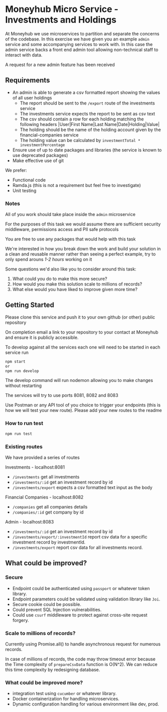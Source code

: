 # Moneyhub Micro Service - Investments and Holdings

At Moneyhub we use microservices to partition and separate the concerns of the codebase. In this exercise we have given you an example `admin` service and some accompanying services to work with. In this case the admin service backs a front end admin tool allowing non-technical staff to interact with data.

A request for a new admin feature has been received

## Requirements

- An admin is able to generate a csv formatted report showing the values of all user holdings
  - The report should be sent to the `/export` route of the investments service
  - The investments service expects the report to be sent as csv text
  - The csv should contain a row for each holding matching the following headers
    |User|First Name|Last Name|Date|Holding|Value|
  - The holding should be the name of the holding account given by the financial-companies service
  - The holding value can be calculated by `investmentTotal * investmentPercentage`
- Ensure use of up to date packages and libraries (the service is known to use deprecated packages)
- Make effective use of git

We prefer:

- Functional code
- Ramda.js (this is not a requirement but feel free to investigate)
- Unit testing

### Notes

All of you work should take place inside the `admin` microservice

For the purposes of this task we would assume there are sufficient security middleware, permissions access and PII safe protocols

You are free to use any packages that would help with this task

We're interested in how you break down the work and build your solution in a clean and reusable manner rather than seeing a perfect example, try to only spend arouns _1-2 hours_ working on it

Some questions we'd also like you to consider around this task:

1. What could you do to make this more secure?
2. How would you make this solution scale to millions of records?
3. What else would you have liked to improve given more time?

## Getting Started

Please clone this service and push it to your own github (or other) public repository

On completion email a link to your repository to your contact at Moneyhub and ensure it is publicly accessible.

To develop against all the services each one will need to be started in each service run

```bash
npm start
or
npm run develop
```

The develop command will run nodemon allowing you to make changes without restarting

The services will try to use ports 8081, 8082 and 8083

Use Postman or any API tool of you choice to trigger your endpoints (this is how we will test your new route). Please add your new routes to the readme

### How to run test

```bash
npm run test
```

### Existing routes

We have provided a series of routes

Investments - localhost:8081

- `/investments` get all investments
- `/investments/:id` get an investment record by id
- `/investments/export` expects a csv formatted text input as the body

Financial Companies - localhost:8082

- `/companies` get all companies details
- `/companies/:id` get company by id

Admin - localhost:8083

- `/investments/:id` get an investment record by id
- `/investments/export/:investmentId` report csv data for a specific investment record by investmentId.
- `/investments/export` report csv data for all investments record.

## What could be improved?

### Secure

- Endpoint could be authenticated using `passport` or whatever token library.
- Endpoint parameters could be validated using validation library like `Joi`.
- Secure cookie could be possible.
- Could prevent SQL Injection vulnerabilities.
- Could use `csurf` middleware to protect against cross-site request forgery.

### Scale to millions of records?

Currently using Promise.all() to handle asynchronous request for numerous records.

In case of millions of records, the code may throw timeout error because the Time complexity of `prepareCsvData` function is O(N^2). We can reduce this time complexity by redesigning database.

### What could be improved more?

- integration test using `cucumber` or whatever library.
- Docker containerization for handling microservices.
- Dynamic configuration handling for various environment like dev, prod.
